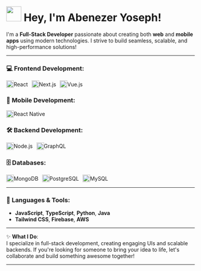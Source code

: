 # <img src="https://media.giphy.com/media/hvRJCLFzcasrR4ia7z/giphy.gif" width="40px"/> **Hey, I'm Abenezer Yoseph!**

I'm a **Full-Stack Developer** passionate about creating both **web** and **mobile apps** using modern technologies. I strive to build seamless, scalable, and high-performance solutions!

---

### 💻 **Frontend Development**:
<div style="display: flex; align-items: center;">
  <img src="https://img.icons8.com/fluency/48/000000/react.png" width="20px"/> React
  <img src="https://img.icons8.com/color/48/000000/nextjs.png" width="20px" style="margin-left: 10px;"/> Next.js
  <img src="https://img.icons8.com/color/48/000000/vue-js.png" width="20px" style="margin-left: 10px;"/> Vue.js
</div>

### 📱 **Mobile Development**:
<div style="display: flex; align-items: center;">
  <img src="https://img.icons8.com/color/48/000000/react-native.png" width="20px"/> React Native
</div>

### 🛠️ **Backend Development**:
<div style="display: flex; align-items: center;">
  <img src="https://img.icons8.com/color/48/000000/nodejs.png" width="20px"/> Node.js
  <img src="https://img.icons8.com/ios-filled/50/000000/graphql.png" width="20px" style="margin-left: 10px;"/> GraphQL
</div>

### 🗄️ **Databases**:
<div style="display: flex; align-items: center;">
  <img src="https://img.icons8.com/color/48/000000/mongodb.png" width="20px"/> MongoDB
  <img src="https://img.icons8.com/color/48/000000/postgreesql.png" width="20px" style="margin-left: 10px;"/> PostgreSQL
  <img src="https://img.icons8.com/ios-filled/50/000000/mysql-logo.png" width="20px" style="margin-left: 10px;"/> MySQL
</div>

---

### 🚀 **Languages & Tools**:
- **JavaScript**, **TypeScript**, **Python**, **Java**
- **Tailwind CSS**, **Firebase**, **AWS**

---

✨ **What I Do**:  
I specialize in full-stack development, creating engaging UIs and scalable backends. If you're looking for someone to bring your idea to life, let's collaborate and build something awesome together!

---
